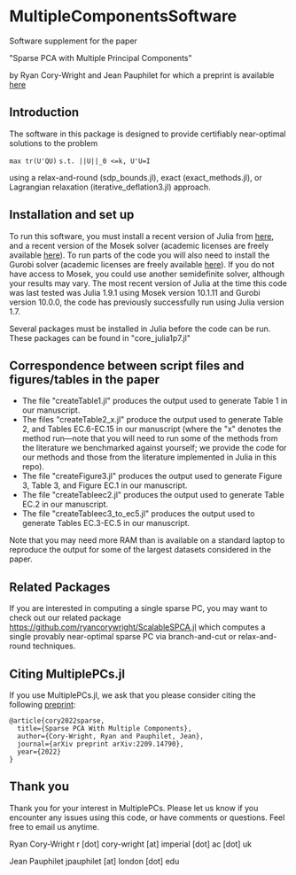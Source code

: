 # MultipleComponentsSoftware

Software supplement for the paper

"Sparse PCA with Multiple Principal Components"

by Ryan Cory-Wright and Jean Pauphilet for which a preprint is available [here](https://optimization-online.org/2022/09/sparse-pca-with-multiple-components/)

## Introduction

The software in this package is designed to provide certifiably near-optimal solutions to the problem

`max tr(U'QU)`
`s.t. ||U||_0 <=k, U'U=I`

using a relax-and-round (sdp_bounds.jl), exact (exact_methods.jl), or Lagrangian relaxation (iterative_deflation3.jl) approach.


## Installation and set up

To run this software, you must install a recent version of Julia from [here](http://julialang.org/downloads/), and a recent version of the Mosek solver (academic licenses are freely available [here](https://www.mosek.com/products/academic-licenses/)). To run parts of the code you will also need to install the Gurobi solver (academic licenses are freely available [here](https://www.gurobi.com/academia/academic-program-and-licenses/)). If you do not have access to Mosek, you could use another semidefinite solver, although your results may vary.  The most recent version of Julia at the time this code was last tested was Julia 1.9.1 using Mosek version 10.1.11 and Gurobi version 10.0.0, the code has previously successfully run using Julia version 1.7. 

Several packages must be installed in Julia before the code can be run.  These packages can be found in "core_julia1p7.jl"


## Correspondence between script files and figures/tables in the paper
- The file "createTable1.jl" produces the output used to generate Table 1 in our manuscript. 
- The files "createTable2_x.jl" produce the output used to generate Table 2, and Tables EC.6-EC.15 in our manuscript (where the "x" denotes the method run—note that you will need to run some of the methods from the literature we benchmarked against yourself; we provide the code for our methods and those from the literature implemented in Julia in this repo).
- The file "createFigure3.jl" produces the output used to generate Figure 3, Table 3, and Figure EC.1 in our manuscript. 
- The file "createTableec2.jl" produces the output used to generate Table EC.2 in our manuscript. 
- The file "createTableec3_to_ec5.jl" produces the output used to generate Tables EC.3-EC.5 in our manuscript. 


Note that you may need more RAM than is available on a standard laptop to reproduce the output for some of the largest datasets considered in the paper.

## Related Packages

If you are interested in computing a single sparse PC, you may want to check out our related package https://github.com/ryancorywright/ScalableSPCA.jl which computes a single provably near-optimal sparse PC via branch-and-cut or relax-and-round techniques.


## Citing MultiplePCs.jl

If you use MultiplePCs.jl, we ask that you please consider citing the following [preprint](https://optimization-online.org/2022/09/sparse-pca-with-multiple-components/):
```
@article{cory2022sparse,
  title={Sparse PCA With Multiple Components},
  author={Cory-Wright, Ryan and Pauphilet, Jean},
  journal={arXiv preprint arXiv:2209.14790},
  year={2022}
}
```

## Thank you

Thank you for your interest in MultiplePCs. Please let us know if you encounter any issues using this code, or have comments or questions.  Feel free to email us anytime.


Ryan Cory-Wright
r [dot] cory-wright [at] imperial [dot] ac [dot] uk

Jean Pauphilet
jpauphilet [at] london [dot] edu
